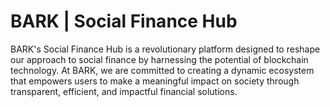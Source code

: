 # BARK | Social Finance Hub

BARK's Social Finance Hub is a revolutionary platform designed to reshape our approach to social finance by harnessing the potential of blockchain technology. At BARK, we are committed to creating a dynamic ecosystem that empowers users to make a meaningful impact on society through transparent, efficient, and impactful financial solutions.
